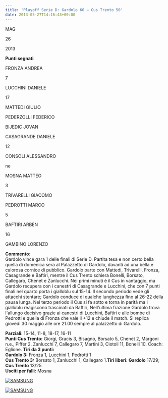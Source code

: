 ```yaml
---
title: 'Playoff Serie D: Gardolo 60 – Cus Trento 50'
date: 2013-05-27T14:16:43+00:00
---
```

MAG

26

2013

**Punti segnati**

FRONZA ANDREA

7

LUCCHINI DANIELE

17

MATTEDI GIULIO

PEDERZOLLI FEDERICO

BIJEDIC JOVAN

CASAGRANDE DANIELE

12

CONSOLI ALESSANDRO

ne

MOSNA MATTEO

3

TRIVARELLI GIACOMO

PEDROTTI MARCO

5

BAFTIRI ARBEN

16

GAMBINO LORENZO

**Commento:**  
Gardolo vince gara 1 delle finali di Serie D. Partita tesa e non certo bella quella di domenica sera al Palazzetto di Gardolo, davanti ad una bella e calorosa cornice di pubblico. Gardolo parte con Mattedi, Trivarelli, Fronza, Casagrande e Baftiri, mentre il Cus Trento schiera Bonelli, Borsato, Callegaro, Chenet e Zanlucchi. Nei primi minuti è il Cus in vantaggio, ma Gardolo recupera con i canestri di Casagrande e Lucchini, che con 7 punti finali nel quarto porta i gialloblu sul 15-14. Il secondo periodo vede gli attacchi stentare; Gardolo conduce di qualche lunghezza fino al 26-22 della pausa lunga. Nel terzo periodo il Cus si fa sotto e torna in parità ma i gialloblu reagiscono trascinati da Baftiri, Nell'ultima frazione Gardolo trova l'allungo decisivo grazie ai canestri di Lucchini, Baftiri e alle bombe di Pedrotti e quella di Fronza che vale il +12 e chiude il match. Si replica giovedì 30 maggio alle ore 21.00 sempre al palazzetto di Gardolo.

**Parziali**: 15-14, 11-8, 18-17, 16-11  
**Punti Cus Trento:** Giorgi, Gracis 3, Bisagno, Borsato 5, Chenet 2, Margoni n.e., Piffer 2, Zanlucchi 7, Callegaro 7, Martini 3, Ciotoli 11, Bonelli 10. Coach: Eglione.
**Tiri da 3 punti:**  
**Gardolo 3:** Fronza 1, Lucchini 1, Pedrotti 1  
**Cus Trento 3:** Borsato 1, Zanlucchi 1, Callegaro 1.**Tiri liberi: Gardolo** 17/29; **Cus Trento** 13/25  
**Usciti per falli:** Mosna

[![SAMSUNG](http://www.basketgardolo.it/wp-content/uploads/2013/05/gardolo-cus-ladige-300x176.jpg)](http://www.basketgardolo.it/wp-content/uploads/2013/05/gardolo-cus-ladige.jpg)

[![SAMSUNG](http://www.basketgardolo.it/wp-content/uploads/2013/05/gardolo-cus-trentino-300x214.jpg)](http://www.basketgardolo.it/wp-content/uploads/2013/05/gardolo-cus-trentino.jpg)